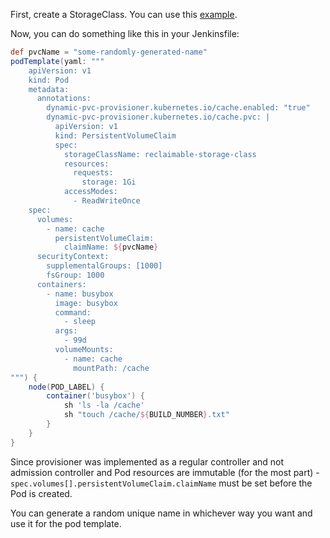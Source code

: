 
First, create a StorageClass. You can use this [example](../basic/sc.yaml).

Now, you can do something like this in your Jenkinsfile:

```groovy
def pvcName = "some-randomly-generated-name"
podTemplate(yaml: """
    apiVersion: v1
    kind: Pod
    metadata:
      annotations:
        dynamic-pvc-provisioner.kubernetes.io/cache.enabled: "true"
        dynamic-pvc-provisioner.kubernetes.io/cache.pvc: |
          apiVersion: v1
          kind: PersistentVolumeClaim
          spec:
            storageClassName: reclaimable-storage-class
            resources:
              requests:
                storage: 1Gi
            accessModes:
              - ReadWriteOnce
    spec:
      volumes:
        - name: cache
          persistentVolumeClaim:
            claimName: ${pvcName}
      securityContext:
        supplementalGroups: [1000]
        fsGroup: 1000
      containers:
        - name: busybox
          image: busybox
          command:
            - sleep
          args:
            - 99d
          volumeMounts:
            - name: cache
              mountPath: /cache
""") {
    node(POD_LABEL) {
        container('busybox') {
            sh 'ls -la /cache'
            sh "touch /cache/${BUILD_NUMBER}.txt"
        }
    }
}
```

Since provisioner was implemented as a regular controller and not admission controller and Pod resources are immutable (for the most part) - `spec.volumes[].persistentVolumeClaim.claimName` must be set before the Pod is created.

You can generate a random unique name in whichever way you want and use it for the pod template.
